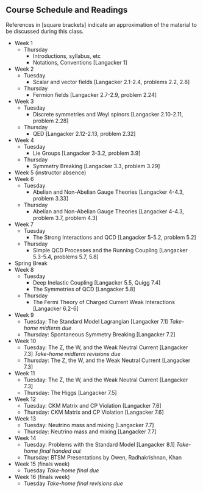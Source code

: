 ## Course Schedule and Readings

References in [square brackets] indicate an approximation of the material to be discussed during this class.

* Week 1
  * Thursday
    * Introductions, syllabus, etc
    * Notations, Conventions [Langacker 1]
* Week 2
  * Tuesday
    * Scalar and vector fields [Langacker 2.1-2.4, problems 2.2, 2.8]
  * Thursday
    * Fermion fields [Langacker 2.7-2.9, problem 2.24]
* Week 3
  * Tuesday
    * Discrete symmetries and Weyl spinors [Langacker 2.10-2.11, problem 2.28]
  * Thursday
    * QED [Langacker 2.12-2.13, problem 2.32]
* Week 4
  * Tuesday
    * Lie Groups [Langacker 3-3.2, problem 3.9]
  * Thursday
    * Symmetry Breaking [Langacker 3.3, problem 3.29]
* Week 5 (instructor absence)
* Week 6
  * Tuesday
    * Abelian and Non-Abelian Gauge Theories [Langacker 4-4.3, problem 3.33]
  * Thursday
    * Abelian and Non-Abelian Gauge Theories [Langacker 4-4.3, problem 3.7, problem 4.3]
* Week 7
  * Tuesday
    * The Strong Interactions and QCD [Langacker 5-5.2, problem 5.2]
  * Thursday
    * Simple QCD Processes and the Running Coupling [Langacker 5.3-5.4, problems 5.7, 5.8]
* Spring Break
* Week 8
  * Tuesday
    * Deep Inelastic Coupling [Langacker 5.5, Quigg 7.4]
    * The Symmetries of QCD [Langacker 5.8]
  * Thursday
    * The Fermi Theory of Charged Current Weak Interactions [Langacker 6.2-6]
* Week 9
  * Tuesday: The Standard Model Lagrangian [Langacker 7.1]
        *Take-home midterm due*
  * Thursday: Spontaneous Symmetry Breaking [Langacker 7.2]
* Week 10
  * Tuesday: The Z, the W, and the Weak Neutral Current [Langacker 7.3]
        *Take-home midterm revisions due*
  * Thursday: The Z, the W, and the Weak Neutral Current [Langacker 7.3]
* Week 11
  * Tuesday: The Z, the W, and the Weak Neutral Current [Langacker 7.3]
  * Thursday: The Higgs [Langacker 7.5]
* Week 12
  * Tuesday: CKM Matrix and CP Violation [Langacker 7.6]
  * Thursday: CKM Matrix and CP Violation [Langacker 7.6]
* Week 13
  * Tuesday: Neutrino mass and mixing [Langacker 7.7]
  * Thursday: Neutrino mass and mixing [Langacker 7.7]
* Week 14
  * Tuesday: Problems with the Standard Model [Langacker 8.1]
        *Take-home final handed out*
  * Thursday:
      BTSM Presentations by Owen, Radhakrishnan, Khan
* Week 15 (finals week)
  * Tuesday
        *Take-home final due*
* Week 16 (finals week)
  * Tuesday
        *Take-home final revisions due*
